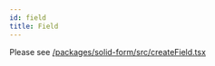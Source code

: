 ```yaml
---
id: field
title: Field
---
```


Please see [/packages/solid-form/src/createField.tsx](https://github.com/TanStack/form/blob/main/packages/solid-form/src/createField.tsx)

